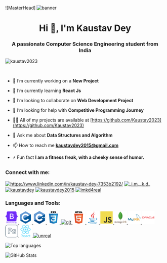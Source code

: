 
![MasterHead]
![banner](https://github.com/Kaustav2023/Kaustav2023/assets/101047891/0c9af772-a7c4-4e19-9743-417b8b2bf1e6)

<h1 align="center">Hi 👋, I'm Kaustav Dey</h1>
<h3 align="center">A passionate Computer Science Engineering student from India</h3>
 
<p align="left"> <img src="https://komarev.com/ghpvc/?username=kaustav2023&label=Profile%20views&color=0e75b6&style=flat" alt="kaustav2023" /> </p>

 

<p align="left"> <a href="https://twitter.com/" target="blank"><img src="https://img.shields.io/twitter/follow/?logo=twitter&style=for-the-badge" alt="" /></a> </p>

- 🔭 I’m currently working on a **New Project**

- 🌱 I’m currently learning **React Js**

- 👯 I’m looking to collaborate on **Web Development Project**

- 🤝 I’m looking for help with **Competitive Programming Journey**

- 👨‍💻 All of my projects are available at [https://github.com/Kaustav2023](https://github.com/Kaustav2023)

- 💬 Ask me about **Data Structures and Algorithm**

- 📫 How to reach me **kaustavdey2015@gmail.com**

- ⚡ Fun fact **I am a fitness freak, with a cheeky sense of humor.**

<h3 align="left">Connect with me:</h3>
<p align="left">
<a href="https://linkedin.com/in/https://www.linkedin.com/in/kaustav-dey-7353b2192/" target="blank"><img align="center" src="https://raw.githubusercontent.com/rahuldkjain/github-profile-readme-generator/master/src/images/icons/Social/linked-in-alt.svg" alt="https://www.linkedin.com/in/kaustav-dey-7353b2192/" height="30" width="40" /></a>
<a href="https://instagram.com/_i.m__k.d_" target="blank"><img align="center" src="https://raw.githubusercontent.com/rahuldkjain/github-profile-readme-generator/master/src/images/icons/Social/instagram.svg" alt="_i.m__k.d_" height="30" width="40" /></a>
<a href="https://www.codechef.com/users/kaustavdey" target="blank"><img align="center" src="https://cdn.jsdelivr.net/npm/simple-icons@3.1.0/icons/codechef.svg" alt="kaustavdey" height="30" width="40" /></a>
<a href="https://www.hackerrank.com/kaustavdey2015" target="blank"><img align="center" src="https://raw.githubusercontent.com/rahuldkjain/github-profile-readme-generator/master/src/images/icons/Social/hackerrank.svg" alt="kaustavdey2015" height="30" width="40" /></a>
<a href="https://www.leetcode.com/imkd4real" target="blank"><img align="center" src="https://raw.githubusercontent.com/rahuldkjain/github-profile-readme-generator/master/src/images/icons/Social/leet-code.svg" alt="imkd4real" height="30" width="40" /></a>
</p>

<h3 align="left">Languages and Tools:</h3>
<p align="left"> <a href="https://getbootstrap.com" target="_blank" rel="noreferrer"> <img src="https://raw.githubusercontent.com/devicons/devicon/master/icons/bootstrap/bootstrap-plain-wordmark.svg" alt="bootstrap" width="40" height="40"/> </a> <a href="https://www.cprogramming.com/" target="_blank" rel="noreferrer"> <img src="https://raw.githubusercontent.com/devicons/devicon/master/icons/c/c-original.svg" alt="c" width="40" height="40"/> </a> <a href="https://www.w3schools.com/cpp/" target="_blank" rel="noreferrer"> <img src="https://raw.githubusercontent.com/devicons/devicon/master/icons/cplusplus/cplusplus-original.svg" alt="cplusplus" width="40" height="40"/> </a> <a href="https://www.w3schools.com/css/" target="_blank" rel="noreferrer"> <img src="https://raw.githubusercontent.com/devicons/devicon/master/icons/css3/css3-original-wordmark.svg" alt="css3" width="40" height="40"/> </a> <a href="https://git-scm.com/" target="_blank" rel="noreferrer"> <img src="https://www.vectorlogo.zone/logos/git-scm/git-scm-icon.svg" alt="git" width="40" height="40"/> </a> <a href="https://www.w3.org/html/" target="_blank" rel="noreferrer"> <img src="https://raw.githubusercontent.com/devicons/devicon/master/icons/html5/html5-original-wordmark.svg" alt="html5" width="40" height="40"/> </a> <a href="https://www.java.com" target="_blank" rel="noreferrer"> <img src="https://raw.githubusercontent.com/devicons/devicon/master/icons/java/java-original.svg" alt="java" width="40" height="40"/> </a> <a href="https://developer.mozilla.org/en-US/docs/Web/JavaScript" target="_blank" rel="noreferrer"> <img src="https://raw.githubusercontent.com/devicons/devicon/master/icons/javascript/javascript-original.svg" alt="javascript" width="40" height="40"/> </a> <a href="https://www.mongodb.com/" target="_blank" rel="noreferrer"> <img src="https://raw.githubusercontent.com/devicons/devicon/master/icons/mongodb/mongodb-original-wordmark.svg" alt="mongodb" width="40" height="40"/> </a> <a href="https://www.mysql.com/" target="_blank" rel="noreferrer"> <img src="https://raw.githubusercontent.com/devicons/devicon/master/icons/mysql/mysql-original-wordmark.svg" alt="mysql" width="40" height="40"/> </a> <a href="https://www.oracle.com/" target="_blank" rel="noreferrer"> <img src="https://raw.githubusercontent.com/devicons/devicon/master/icons/oracle/oracle-original.svg" alt="oracle" width="40" height="40"/> </a> <a href="https://www.photoshop.com/en" target="_blank" rel="noreferrer"> <img src="https://raw.githubusercontent.com/devicons/devicon/master/icons/photoshop/photoshop-line.svg" alt="photoshop" width="40" height="40"/> </a> <a href="https://reactjs.org/" target="_blank" rel="noreferrer"> <img src="https://raw.githubusercontent.com/devicons/devicon/master/icons/react/react-original-wordmark.svg" alt="react" width="40" height="40"/> </a> <a href="https://unrealengine.com/" target="_blank" rel="noreferrer"> <img src="https://raw.githubusercontent.com/kenangundogan/fontisto/036b7eca71aab1bef8e6a0518f7329f13ed62f6b/icons/svg/brand/unreal-engine.svg" alt="unreal" width="40" height="40"/> </a> </p>

 
![Top languages](https://github-readme-stats.vercel.app/api/top-langs/?username=kaustav2023&show_icons=true&theme=radical)
<p></p>


![GitHub Stats](https://github-readme-stats.vercel.app/api?username=kaustav2023&theme=radical)

